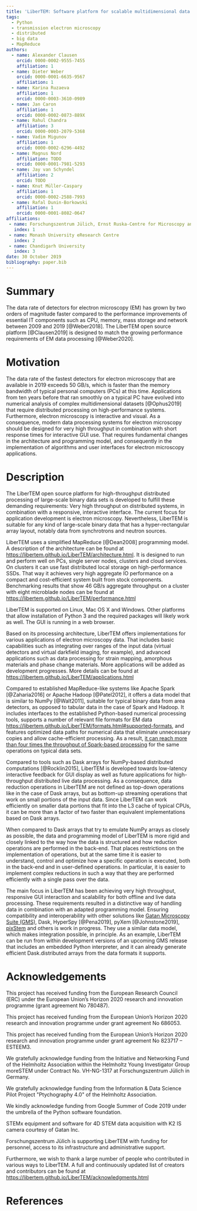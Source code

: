 ```yaml
---
title: 'LiberTEM: Software platform for scalable multidimensional data processing in transmission electron microscopy'
tags:
  - Python
  - transmission electron microscopy
  - distributed
  - big data
  - MapReduce
authors:
  - name: Alexander Clausen
    orcid: 0000-0002-9555-7455
    affiliation: 1
  - name: Dieter Weber
    orcid: 0000-0001-6635-9567
    affiliation: 1
  - name: Karina Ruzaeva
    affiliation: 1
    orcid: 0000-0003-3610-0989
  - name: Jan Caron
    affiliation: 1
    orcid: 0000-0002-0873-889X
  - name: Rahul Chandra
    affiliation: 3
    orcid: 0000-0003-2079-5368
  - name: Vadim Migunov
    affiliation: 1
    orcid: 0000-0002-6296-4492
  - name: Magnus Nord
    affiliation: TODO
    orcid: 0000-0001-7981-5293
  - name: Jay van Schyndel
    affiliation: 2
    orcid: TODO
  - name: Knut Müller-Caspary
    affiliation: 1
    orcid: 0000-0002-2588-7993
  - name: Rafal Dunin-Borkowski
    affiliation: 1
    orcid: 0000-0001-8082-0647
affiliations:
 - name: Forschungszentrum Jülich, Ernst Ruska-Centre for Microscopy and Spectroscopy with Electrons
   index: 1
 - name: Monash University eResearch Centre
   index: 2
 - name: Chandigarh University
   index: 3
date: 30 October 2019
bibliography: paper.bib
---
```


# Summary

The data rate of detectors for electron microscopy (EM) has grown by two orders
of magnitude faster compared to the performance improvements of essential IT
components such as CPU, memory, mass storage and network between 2009 and 2019
[@Weber2018]. The LiberTEM open source platform [@Clausen2019] is designed to
match the growing performance requirements of EM data processing [@Weber2020].

# Motivation

The data rate of the fastest detectors for electron microscopy that are
available in 2019 exceeds 50 GB/s, which is faster than the memory bandwidth of
typical personal computers (PCs) at this time. Applications from ten years
before that ran smoothly on a typical PC have evolved into numerical analysis of
complex multidimensional datasets [@Ophus2019] that require distributed processing on
high-performance systems. Furthermore, electron microscopy is interactive and
visual. As a consequence, modern data processing systems for electron microscopy
should be designed for very high throughput in combination with short response
times for interactive GUI use. That requires fundamental changes in the
architecture and programming model, and consequently in the implementation of
algorithms and user interfaces for electron microscopy applications.

# Description

The LiberTEM open source platform for high-throughput distributed processing of
large-scale binary data sets is developed to fulfill these demanding
requirements: Very high throughput on distributed systems, in combination with a
responsive, interactive interface. The current focus for application development
is electron microscopy. Nevertheless, LiberTEM is suitable for any kind of
large-scale binary data that has a hyper-rectangular array layout, notably data
from synchrotrons and neutron sources.

LiberTEM uses a simplified MapReduce [@Dean2008] programming model. A
description of the architecture can be found at
https://libertem.github.io/LiberTEM/architecture.html. It is designed to run and
perform well on PCs, single server nodes, clusters and cloud services. On
clusters it can use fast distributed local storage on high-performance SSDs.
That way it achieves very high aggregate IO performance on a compact and
cost-efficient system built from stock components. Benchmarking results that
show 46 GB/s aggregate throughput on a cluster with eight microblade nodes can
be found at https://libertem.github.io/LiberTEM/performance.html

LiberTEM is supported on Linux, Mac OS X and Windows. Other platforms that allow
installation of Python 3 and the required packages will likely work as well. The
GUI is running in a web browser.

Based on its processing architecture, LiberTEM offers implementations for
various applications of electron microscopy data. That includes basic
capabilities such as integrating over ranges of the input data (virtual
detectors and virtual darkfield imaging, for example), and advanced applications
such as data processing for strain mapping, amorphous materials and phase change
materials. More applications will be added as development progresses. More
details can be found at https://libertem.github.io/LiberTEM/applications.html

Compared to established MapReduce-like systems like Apache Spark [@Zaharia2016]
or Apache Hadoop [@Patel2012], it offers a data model that is similar to NumPy
[@Walt2011], suitable for typical binary data from area detectors, as opposed to
tabular data in the case of Spark and Hadoop. It includes interfaces to the
established Python-based numerical processing tools, supports a number of
relevant file formats for EM data
<https://libertem.github.io/LiberTEM/formats.html#supported-formats>, and
features optimized data paths for numerical data that eliminate unnecessary
copies and allow cache-efficient processing. As a result, [it can reach more
than four times the throughput of Spark-based
processing](https://github.com/LiberTEM/LiberTEM/issues/18) for the same
operations on typical data sets.

Compared to tools such as Dask arrays for NumPy-based distributed
computations [@Rocklin2015], LiberTEM is developed towards low-latency
interactive feedback for GUI display as well as future applications for
high-throughput distributed live data processing. As a consequence, data
reduction operations in LiberTEM are not defined as top-down operations like in
the case of Dask arrays, but as bottom-up streaming operations that work on
small portions of the input data. Since LiberTEM can work efficiently on smaller
data portions that fit into the L3 cache of typical CPUs, it can be more than a
factor of two faster than equivalent implementations based on Dask arrays.

When compared to Dask arrays that try to emulate NumPy arrays as closely as
possible, the data and programming model of LiberTEM is more rigid and closely
linked to the way how the data is structured and how reduction operations are
performed in the back-end. That places restrictions on the implementation of
operations, but at the same time it is easier to understand, control and
optimize how a specific operation is executed, both in the back-end and in
user-defined operations. In particular, it is easier to implement complex
reductions in such a way that they are performed efficiently with a single pass
over the data.

The main focus in LiberTEM has been achieving very high throughput, responsive
GUI interaction and scalability for both offline and live data processing. These
requirements resulted in a distinctive way of handling data in combination with
an adapted programming model. Ensuring compatibility and interoperability with
other solutions like [Gatan Microscopy Suite
(GMS)](http://www.gatan.com/products/tem-analysis/gatan-microscopy-suite-software),
Dask, HyperSpy [@Pena2019], pyXem [@Johnstone2019],
[pixStem](https://pixstem.org/) and others is work in progress. They use a
similar data model, which makes integration possible, in principle. As an
example, LiberTEM can be run from within development versions of an upcoming GMS
release that includes an embedded Python interpreter, and it can already generate
efficient Dask.distributed arrays from the data formats it supports.

# Acknowledgements

This project has received funding from the European Research Council (ERC) under
the European Union’s Horizon 2020 research and innovation programme (grant
agreement No 780487).

This project has received funding from the European Union’s Horizon 2020
research and innovation programme under grant agreement No 686053.

This project has received funding from the European Union’s Horizon 2020
research and innovation programme under grant agreement No 823717 – ESTEEM3.

We gratefully acknowledge funding from the Initiative and Networking Fund of the
Helmholtz Association within the Helmholtz Young Investigator Group moreSTEM
under Contract No. VH-NG-1317 at Forschungszentrum Jülich in Germany.

We gratefully acknowledge funding from the Information & Data Science Pilot
Project "Ptychography 4.0" of the Helmholtz Association.

We kindly acknowledge funding from Google Summer of Code 2019 under the umbrella
of the Python software foundation.

STEMx equipment and software for 4D STEM data acquisition with K2 IS camera
courtesy of Gatan Inc.

Forschungszentrum Jülich is supporting LiberTEM with funding for personnel,
access to its infrastructure and administrative support.

Furthermore, we wish to thank a large number of people who contributed in
various ways to LiberTEM. A full and continuously updated list of creators and
contributors can be found at
https://libertem.github.io/LiberTEM/acknowledgments.html

# References
